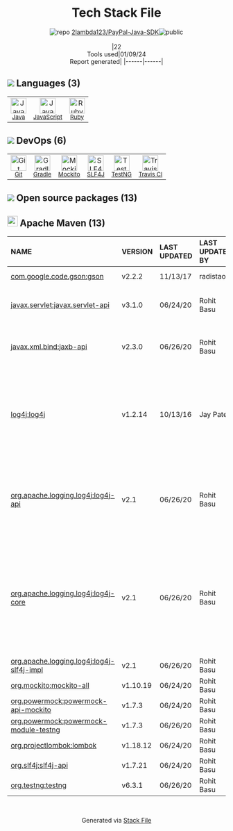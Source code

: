<!--
&lt;--- Readme.md Snippet without images Start ---&gt;
## Tech Stack
2lambda123/PayPal-Java-SDK is built on the following main stack:

- [Gradle](https://www.gradle.org/) – Java Build Tools
- [Ruby](https://www.ruby-lang.org) – Languages
- [Java](https://www.java.com) – Languages
- [JavaScript](https://developer.mozilla.org/en-US/docs/Web/JavaScript) – Languages
- [Mockito](https://site.mockito.org/) – Testing Frameworks
- [SLF4J](http://slf4j.org/) – Log Management
- [TestNG](http://testng.org/doc/) – Testing Frameworks
- [Travis CI](http://travis-ci.com/) – Continuous Integration

Full tech stack [here](/techstack.md)

&lt;--- Readme.md Snippet without images End ---&gt;

&lt;--- Readme.md Snippet with images Start ---&gt;
## Tech Stack
2lambda123/PayPal-Java-SDK is built on the following main stack:

- <img width='25' height='25' src='https://img.stackshare.io/service/975/gradlephant-social-black-bg.png' alt='Gradle'/> [Gradle](https://www.gradle.org/) – Java Build Tools
- <img width='25' height='25' src='https://img.stackshare.io/service/989/ruby.png' alt='Ruby'/> [Ruby](https://www.ruby-lang.org) – Languages
- <img width='25' height='25' src='https://img.stackshare.io/service/995/K85ZWV2F.png' alt='Java'/> [Java](https://www.java.com) – Languages
- <img width='25' height='25' src='https://img.stackshare.io/service/1209/javascript.jpeg' alt='JavaScript'/> [JavaScript](https://developer.mozilla.org/en-US/docs/Web/JavaScript) – Languages
- <img width='25' height='25' src='https://img.stackshare.io/service/2021/4y634TJm_400x400.jpg' alt='Mockito'/> [Mockito](https://site.mockito.org/) – Testing Frameworks
- <img width='25' height='25' src='https://img.stackshare.io/service/2805/05518ecaa42841e834421e9d6987b04f_400x400.png' alt='SLF4J'/> [SLF4J](http://slf4j.org/) – Log Management
- <img width='25' height='25' src='https://img.stackshare.io/service/8900/no-img-open-source.png' alt='TestNG'/> [TestNG](http://testng.org/doc/) – Testing Frameworks
- <img width='25' height='25' src='https://img.stackshare.io/service/460/Lu6cGu0z_400x400.png' alt='Travis CI'/> [Travis CI](http://travis-ci.com/) – Continuous Integration

Full tech stack [here](/techstack.md)

&lt;--- Readme.md Snippet with images End ---&gt;
-->
<div align="center">

# Tech Stack File
![](https://img.stackshare.io/repo.svg "repo") [2lambda123/PayPal-Java-SDK](https://github.com/2lambda123/PayPal-Java-SDK)![](https://img.stackshare.io/public_badge.svg "public")
<br/><br/>
|22<br/>Tools used|01/09/24 <br/>Report generated|
|------|------|
</div>

## <img src='https://img.stackshare.io/languages.svg'/> Languages (3)
<table><tr>
  <td align='center'>
  <img width='36' height='36' src='https://img.stackshare.io/service/995/K85ZWV2F.png' alt='Java'>
  <br>
  <sub><a href="https://www.java.com">Java</a></sub>
  <br>
  <sub></sub>
</td>

<td align='center'>
  <img width='36' height='36' src='https://img.stackshare.io/service/1209/javascript.jpeg' alt='JavaScript'>
  <br>
  <sub><a href="https://developer.mozilla.org/en-US/docs/Web/JavaScript">JavaScript</a></sub>
  <br>
  <sub></sub>
</td>

<td align='center'>
  <img width='36' height='36' src='https://img.stackshare.io/service/989/ruby.png' alt='Ruby'>
  <br>
  <sub><a href="https://www.ruby-lang.org">Ruby</a></sub>
  <br>
  <sub></sub>
</td>

</tr>
</table>

## <img src='https://img.stackshare.io/devops.svg'/> DevOps (6)
<table><tr>
  <td align='center'>
  <img width='36' height='36' src='https://img.stackshare.io/service/1046/git.png' alt='Git'>
  <br>
  <sub><a href="http://git-scm.com/">Git</a></sub>
  <br>
  <sub></sub>
</td>

<td align='center'>
  <img width='36' height='36' src='https://img.stackshare.io/service/975/gradlephant-social-black-bg.png' alt='Gradle'>
  <br>
  <sub><a href="https://www.gradle.org/">Gradle</a></sub>
  <br>
  <sub></sub>
</td>

<td align='center'>
  <img width='36' height='36' src='https://img.stackshare.io/service/2021/4y634TJm_400x400.jpg' alt='Mockito'>
  <br>
  <sub><a href="https://site.mockito.org/">Mockito</a></sub>
  <br>
  <sub></sub>
</td>

<td align='center'>
  <img width='36' height='36' src='https://img.stackshare.io/service/2805/05518ecaa42841e834421e9d6987b04f_400x400.png' alt='SLF4J'>
  <br>
  <sub><a href="http://slf4j.org/">SLF4J</a></sub>
  <br>
  <sub></sub>
</td>

<td align='center'>
  <img width='36' height='36' src='https://img.stackshare.io/service/8900/no-img-open-source.png' alt='TestNG'>
  <br>
  <sub><a href="http://testng.org/doc/">TestNG</a></sub>
  <br>
  <sub></sub>
</td>

<td align='center'>
  <img width='36' height='36' src='https://img.stackshare.io/service/460/Lu6cGu0z_400x400.png' alt='Travis CI'>
  <br>
  <sub><a href="http://travis-ci.com/">Travis CI</a></sub>
  <br>
  <sub></sub>
</td>

</tr>
</table>


## <img src='https://img.stackshare.io/group.svg' /> Open source packages (13)</h2>

## <img width='24' height='24' src='https://img.stackshare.io/package_manager/977/default_9833f2ef0bbc2a946b4cc5e9307264033361076b.png'/> Apache Maven (13)

|NAME|VERSION|LAST UPDATED|LAST UPDATED BY|LICENSE|VULNERABILITIES|
|:------|:------|:------|:------|:------|:------|
|[com.google.code.gson:gson](https://github.com/google/gson)|v2.2.2|11/13/17|radistao |Apache-2.0|[CVE-2022-25647](https://github.com/advisories/GHSA-4jrv-ppp4-jm57) (High)|
|[javax.servlet:javax.servlet-api](https://javaee.github.io/servlet-spec/)|v3.1.0|06/24/20|Rohit Basu |GPL-2.0-with-classpath-exception|N/A|
|[javax.xml.bind:jaxb-api](https://github.com/javaee/jaxb-spec)|v2.3.0|06/26/20|Rohit Basu |CDDL-1.1,CNRI-Python-GPL-Compatible|N/A|
|[log4j:log4j](http://logging.apache.org/log4j/1.2/)|v1.2.14|10/13/16|Jay Patel |Apache-2.0|[CVE-2022-23305](https://github.com/advisories/GHSA-65fg-84f6-3jq3) (Critical)<br/>[CVE-2022-23307](https://github.com/advisories/GHSA-f7vh-qwp3-x37m) (Critical)<br/>[CVE-2019-17571](https://github.com/advisories/GHSA-2qrg-x229-3v8q) (Critical)<br/>[CVE-2022-23302](https://github.com/advisories/GHSA-w9p3-5cr8-m3jj) (High)<br/>[CVE-2021-4104](https://github.com/advisories/GHSA-fp5r-v3w9-4333) (High)|
|[org.apache.logging.log4j:log4j-api](https://logging.apache.org/log4j/2.x/)|v2.1|06/26/20|Rohit Basu |Apache-2.0|[CVE-2021-45046](https://github.com/advisories/GHSA-7rjr-3q55-vv33) (Critical)<br/>[CVE-2021-44228](https://github.com/advisories/GHSA-jfh8-c2jp-5v3q) (Critical)<br/>[CVE-2021-45105](https://github.com/advisories/GHSA-p6xc-xr62-6r2g) (High)<br/>[CVE-2021-44832](https://github.com/advisories/GHSA-8489-44mv-ggj8) (Moderate)|
|[org.apache.logging.log4j:log4j-core](https://logging.apache.org/log4j/2.x/)|v2.1|06/26/20|Rohit Basu |Apache-2.0|[CVE-2021-44228](https://github.com/advisories/GHSA-jfh8-c2jp-5v3q) (Critical)<br/>[CVE-2021-45046](https://github.com/advisories/GHSA-7rjr-3q55-vv33) (Critical)<br/>[CVE-2017-5645](https://github.com/advisories/GHSA-fxph-q3j8-mv87) (Critical)<br/>[CVE-2021-45105](https://github.com/advisories/GHSA-p6xc-xr62-6r2g) (High)<br/>[CVE-2021-44832](https://github.com/advisories/GHSA-8489-44mv-ggj8) (Moderate)<br/>[CVE-2020-9488](https://github.com/advisories/GHSA-vwqq-5vrc-xw9h) (Low)|
|[org.apache.logging.log4j:log4j-slf4j-impl]()|v2.1|06/26/20|Rohit Basu |Apache-2.0|N/A|
|[org.mockito:mockito-all](http://www.mockito.org)|v1.10.19|06/24/20|Rohit Basu |MIT|N/A|
|[org.powermock:powermock-api-mockito](http://www.powermock.org)|v1.7.3|06/24/20|Rohit Basu |Apache-2.0|N/A|
|[org.powermock:powermock-module-testng](http://www.powermock.org)|v1.7.3|06/26/20|Rohit Basu |Apache-2.0|N/A|
|[org.projectlombok:lombok](https://projectlombok.org)|v1.18.12|06/24/20|Rohit Basu |MIT|N/A|
|[org.slf4j:slf4j-api](http://www.slf4j.org)|v1.7.21|06/24/20|Rohit Basu |MIT|N/A|
|[org.testng:testng](http://github.com/cbeust/testng)|v6.3.1|06/26/20|Rohit Basu |Apache-2.0|N/A|

<br/>
<div align='center'>

Generated via [Stack File](https://github.com/marketplace/stack-file)

